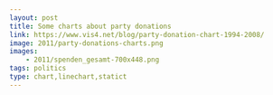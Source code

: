 ```yaml
---
layout: post
title: Some charts about party donations
link: https://www.vis4.net/blog/party-donation-chart-1994-2008/
image: 2011/party-donations-charts.png
images:
    - 2011/spenden_gesamt-700x448.png
tags: politics
type: chart,linechart,statict
---
```

